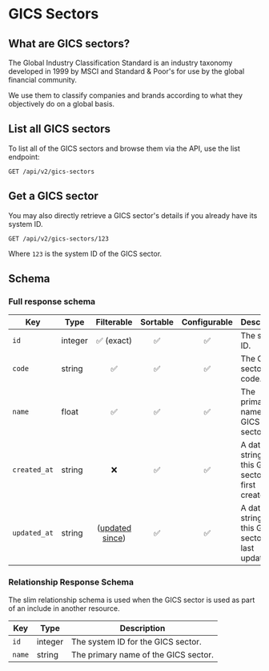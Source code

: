 # GICS Sectors

## What are GICS sectors?

The Global Industry Classification Standard is an industry taxonomy developed in 1999 by MSCI and Standard & Poor's for
use by the global financial community.

We use them to classify companies and brands according to what they objectively do on a global basis.

## List all GICS sectors

To list all of the GICS sectors and browse them via the API, use the list endpoint:

```http request
GET /api/v2/gics-sectors
```

## Get a GICS sector

You may also directly retrieve a GICS sector's details if you already have its system ID.

```http request
GET /api/v2/gics-sectors/123
```

Where `123` is the system ID of the GICS sector.

## Schema

### Full response schema

| Key          | Type    |                Filterable                 |      Sortable      |    Configurable    | Description                                                |
|--------------|---------|:-----------------------------------------:|:------------------:|:------------------:|------------------------------------------------------------|
| `id`         | integer |        :white_check_mark: (exact)         | :white_check_mark: | :white_check_mark: | The system ID.                                             |
| `code`       | string  |            :white_check_mark:             | :white_check_mark: | :white_check_mark: | The GICS sector code.                                      |
| `name`       | float   |            :white_check_mark:             | :white_check_mark: | :white_check_mark: | The primary name of the GICS sector.                       |
| `created_at` | string  |                    :x:                    | :white_check_mark: | :white_check_mark: | A datetime string when this GICS sector was first created. |
| `updated_at` | string  | ([updated since](../customizing/filters)) | :white_check_mark: | :white_check_mark: | A datetime string when this GICS sector was last updated.  |

### Relationship Response Schema

The slim relationship schema is used when the GICS sector is used as part of an include in another resource.

| Key    | Type    | Description                          |
|--------|---------|--------------------------------------|
| `id`   | integer | The system ID for the GICS sector.   |
| `name` | string  | The primary name of the GICS sector. |

